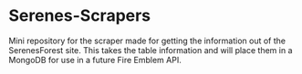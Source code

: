 # Serenes-Scrapers
Mini repository for the scraper made for getting the information out of the SerenesForest site. This takes the table information and will place them in a MongoDB for use in a future Fire Emblem API. 
